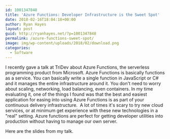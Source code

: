 ```yaml
---
id: 1001347848
title: 'Azure Functions: Developer Infrastructure is the Sweet Spot'
date: 2018-02-16T18:04:18+00:00
author: Ryan Hayes
layout: post
guid: http://ryanhayes.net/?p=1001347848
permalink: /azure-functions-sweet-spot/
image: img/wp-content/uploads/2018/02/download.png
categories:
  - Software
---
```

I recently gave a talk at TriDev about Azure Functions, the serverless programming product from Microsoft. Azure Functions is basically functions as a service. You can basically write a single function in JavaScript or C# and it manages the entire infrastructure around it. You don't need to worry about scaling, networking, load balancing, even containers. In my time evaluating it, one of the things I found was that the best and easiest application for easing into using Azure Functions is as part of your continuous delivery infrastructure.  A lot of times it's scary to try new cloud services, or at minimum get experience with these new technologies in a "real" setting. Azure functions are perfect for getting developer utilities into production without having to manage our own server.

Here are the slides from my talk.